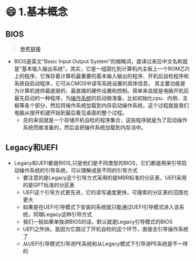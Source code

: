 # 😄 1.基本概念

## BIOS

> [参考链接](https://www.cnblogs.com/net5x/p/6850801.html)

* BIOS是英文"Basic Input Output System"的缩略词，直译过来后中文名称就是"基本输入输出系统"。其实，它是一组固化到计算机内主板上一个ROM芯片上的程序，它保存着计算机最重要的基本输入输出的程序、开机后自检程序和系统自启动程序，它可从CMOS中读写系统设置的具体信息。 其主要功能是为计算机提供最底层的、最直接的硬件设置和控制。简单来说就是电脑开机后最先启动的一种程序，为[操作系统](http://lib.csdn.net/base/operatingsystem)的启动做准备，比如初始化cpu、内侧、主板等各个部分，然后将操作系统加载到内存启动操作系统，这个过程就是我们电脑从按开机键开始到最后看见桌面的整个过程。
  * 总的来说就是一个存储开机自检的程序集合，这些程序就是为了启动操作系统而做准备的，然后会把操作系统加载到内存当中。

## Legacy和UEFI

* Legacy和UEFI都是BIOS,只是他们是不同类型的BIOS，它们都是用来引导启动操作系统的引导系统，可以理解成是不同的引导方式
  * 要注意的是Legacy这个引导方式采用的是MBR标准的分区表，UEFI采用的是GPT标准的分区表
  * UEFI这个引导方式更先进，它的读写速度更快，可搜索的分区表的范围也更大
  * 如果是在UEFI引导模式下安装的系统就只能通过UEFI引导模式进入该系统，同理Legacy这种引导方式
  * 我们一般如果单独讲BIOS的话，默认就是Legacy引导模式的BIOS
  * UEFI之所快，是因为它跳过了开机自检的这个环节，直接去引导操作系统了
  * 从UEFI引导模式引导进PE系统和从Legacy模式下引导进PE系统是不一样的
